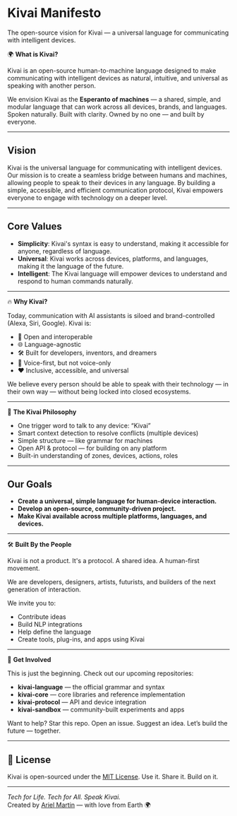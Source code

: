 # Kivai Manifesto

The open-source vision for Kivai — a universal language for communicating with intelligent devices.

🌍 **What is Kivai?**

Kivai is an open-source human-to-machine language designed to make communicating with intelligent devices as natural, intuitive, and universal as speaking with another person.

We envision Kivai as the **Esperanto of machines** — a shared, simple, and modular language that can work across all devices, brands, and languages. Spoken naturally. Built with clarity. Owned by no one — and built by everyone.

---

## Vision

Kivai is the universal language for communicating with intelligent devices. Our mission is to create a seamless bridge between humans and machines, allowing people to speak to their devices in any language. By building a simple, accessible, and efficient communication protocol, Kivai empowers everyone to engage with technology on a deeper level.

---

## Core Values

- **Simplicity**: Kivai's syntax is easy to understand, making it accessible for anyone, regardless of language.
- **Universal**: Kivai works across devices, platforms, and languages, making it the language of the future.
- **Intelligent**: The Kivai language will empower devices to understand and respond to human commands naturally.

---

🔥 **Why Kivai?**

Today, communication with AI assistants is siloed and brand-controlled (Alexa, Siri, Google). Kivai is:

- 🧠 Open and interoperable
- 🌐 Language-agnostic
- 🛠️ Built for developers, inventors, and dreamers
- 📣 Voice-first, but not voice-only
- ❤️ Inclusive, accessible, and universal

We believe every person should be able to speak with their technology — in their own way — without being locked into closed ecosystems.

---

🧩 **The Kivai Philosophy**

- One trigger word to talk to any device: “Kivai”
- Smart context detection to resolve conflicts (multiple devices)
- Simple structure — like grammar for machines
- Open API & protocol — for building on any platform
- Built-in understanding of zones, devices, actions, roles

---

## Our Goals

- **Create a universal, simple language for human-device interaction.**
- **Develop an open-source, community-driven project.**
- **Make Kivai available across multiple platforms, languages, and devices.**

---

🛠️ **Built By the People**

Kivai is not a product. It's a protocol. A shared idea. A human-first movement.

We are developers, designers, artists, futurists, and builders of the next generation of interaction.

We invite you to:

- Contribute ideas
- Build NLP integrations
- Help define the language
- Create tools, plug-ins, and apps using Kivai

---

🚀 **Get Involved**

This is just the beginning. Check out our upcoming repositories:

- **kivai-language** — the official grammar and syntax
- **kivai-core** — core libraries and reference implementation
- **kivai-protocol** — API and device integration
- **kivai-sandbox** — community-built experiments and apps

Want to help? Star this repo. Open an issue. Suggest an idea. Let’s build the future — together.

---

## 📜 License

Kivai is open-sourced under the [MIT License](LICENSE). Use it. Share it. Build on it.

---
*Tech for Life. Tech for All. Speak Kivai.*  
Created by [Ariel Martin](https://github.com/ArielMartin-Tech4Life) — with love from Earth 🌍
